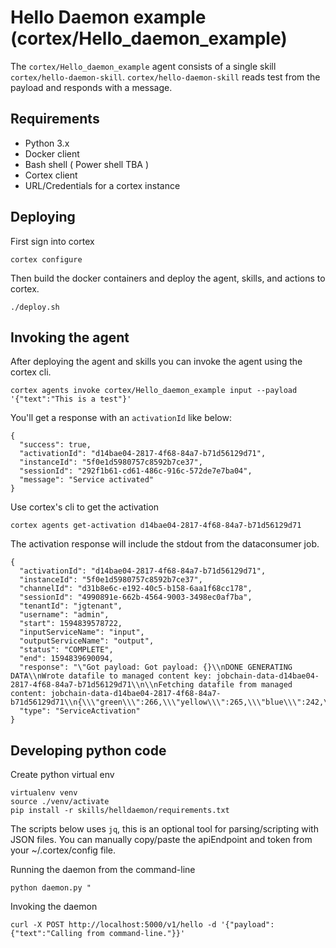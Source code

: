 # Hello Daemon example (cortex/Hello_daemon_example)
The `cortex/Hello_daemon_example` agent consists of a single skill `cortex/hello-daemon-skill`.
`cortex/hello-daemon-skill` reads test from the payload and responds with a message.  

## Requirements
- Python 3.x
- Docker client
- Bash shell ( Power shell TBA )
- Cortex client
- URL/Credentials for a cortex instance

## Deploying
First sign into cortex
```
cortex configure
```

Then build the docker containers and deploy the agent, skills, and actions to cortex.
```
./deploy.sh
```

## Invoking the agent
After deploying the agent and skills you can invoke the agent using the cortex cli.
```
cortex agents invoke cortex/Hello_daemon_example input --payload '{"text":"This is a test"}'
```

You'll get a response with an `activationId` like below:
```
{
  "success": true,
  "activationId": "d14bae04-2817-4f68-84a7-b71d56129d71",
  "instanceId": "5f0e1d5980757c8592b7ce37",
  "sessionId": "292f1b61-cd61-486c-916c-572de7e7ba04",
  "message": "Service activated"
}
```

Use cortex's cli to get the activation
```
cortex agents get-activation d14bae04-2817-4f68-84a7-b71d56129d71
```
The activation response will include the stdout from the dataconsumer job.
```
{
  "activationId": "d14bae04-2817-4f68-84a7-b71d56129d71",
  "instanceId": "5f0e1d5980757c8592b7ce37",
  "channelId": "d31b8e6c-e192-40c5-b158-6aa1f68cc178",
  "sessionId": "4990891e-662b-4564-9003-3498ec0af7ba",
  "tenantId": "jgtenant",
  "username": "admin",
  "start": 1594839578722,
  "inputServiceName": "input",
  "outputServiceName": "output",
  "status": "COMPLETE",
  "end": 1594839690094,
  "response": "\"Got payload: Got payload: {}\\nDONE GENERATING DATA\\nWrote datafile to managed content key: jobchain-data-d14bae04-2817-4f68-84a7-b71d56129d71\\n\\nFetching datafile from managed content: jobchain-data-d14bae04-2817-4f68-84a7-b71d56129d71\\n{\\\"green\\\":266,\\\"yellow\\\":265,\\\"blue\\\":242,\\\"red\\\":227}\\n\"",
  "type": "ServiceActivation"
}
```

## Developing python code
Create python virtual env
```
virtualenv venv
source ./venv/activate
pip install -r skills/helldaemon/requirements.txt
```

The scripts below uses `jq`,  this is an optional tool for parsing/scripting with JSON files.
You can manually copy/paste the apiEndpoint and token from your ~/.cortex/config file.

Running the daemon from the command-line
```
python daemon.py "    
```

Invoking the daemon
```
curl -X POST http://localhost:5000/v1/hello -d '{"payload":{"text":"Calling from command-line."}}'
```
